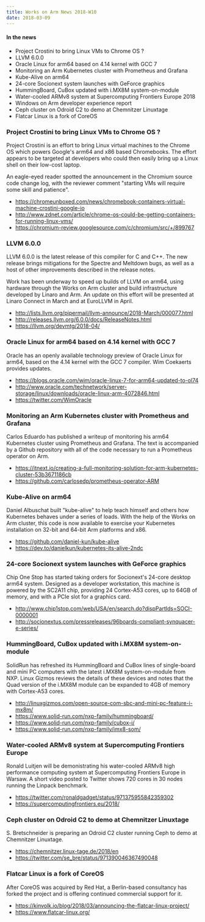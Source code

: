 ```yaml
---
title: Works on Arm News 2018-W10
date: 2018-03-09
---
```


#### In the news

* Project Crostini to bring Linux VMs to Chrome OS ?
* LLVM 6.0.0
* Oracle Linux for arm64 based on 4.14 kernel with GCC 7
* Monitoring an Arm Kubernetes cluster with Prometheus and Grafana
* Kube-Alive on arm64
* 24-core Socionext system launches with GeForce graphics
* HummingBoard, CuBox updated with i.MX8M system-on-module
* Water-cooled ARMv8 system at Supercomputing Frontiers Europe 2018
* Windows on Arm developer experience report
* Ceph cluster on Odroid C2 to demo at Chemnitzer Linuxtage 
* Flatcar Linux is a fork of CoreOS

### Project Crostini to bring Linux VMs to Chrome OS ?

Project Crostini is an effort to bring Linux virtual machines to
the Chrome OS which powers Google's arm64 and x86 based Chromebooks.
The effort appears to be targeted at developers who could
then easily bring up a Linux shell on their low-cost laptop.

An eagle-eyed reader spotted the announcement in the Chromium
source code change log, with the reviewer comment
"starting VMs will require some skill and patience".

* https://chromeunboxed.com/news/chromebook-containers-virtual-machine-crostini-google-io
* http://www.zdnet.com/article/chrome-os-could-be-getting-containers-for-running-linux-vms/
* https://chromium-review.googlesource.com/c/chromium/src/+/899767

### LLVM 6.0.0

LLVM 6.0.0 is the latest release of this compiler for C and C++.
The new release brings mitigations for the Spectre and Meltdown
bugs, as well as a host of other improvements described in the release notes.

Work has been underway to speed up builds of LLVM on arm64, using
hardware through the Works on Arm cluster and build infrastructure
developed by Linaro and Arm. An update on this effort will be presented
at Linaro Connect in March and at EuroLLVM in April.

* http://lists.llvm.org/pipermail/llvm-announce/2018-March/000077.html
* http://releases.llvm.org/6.0.0/docs/ReleaseNotes.html
* https://llvm.org/devmtg/2018-04/

### Oracle Linux for arm64 based on 4.14 kernel with GCC 7

Oracle has an openly available technology preview of Oracle Linux for arm64,
based on the 4.14 kernel with the GCC 7 compiler. Wim Coekaerts 
provides updates.

* https://blogs.oracle.com/wim/oracle-linux-7-for-arm64-updated-to-ol74
* http://www.oracle.com/technetwork/server-storage/linux/downloads/oracle-linux-arm-4072846.html
* https://twitter.com/WimOracle

### Monitoring an Arm Kubernetes cluster with Prometheus and Grafana

Carlos Eduardo has published a writeup of monitoring his arm64 Kubernetes
cluster using Prometheus and Grafana. The text is accompanied by a Github
repository with all of the code necessary to run a Prometheus operator on 
Arm.

* https://itnext.io/creating-a-full-monitoring-solution-for-arm-kubernetes-cluster-53b3671186cb
* https://github.com/carlosedp/prometheus-operator-ARM

### Kube-Alive on arm64

Daniel Albuschat built "kube-alive" to help teach himself and others
how Kubernetes behaves under a series of loads. With the help of the
Works on Arm cluster, this code is now available to exercise your 
Kubernetes installation on 32-bit and 64-bit Arm platforms and x86.

* https://github.com/daniel-kun/kube-alive
* https://dev.to/danielkun/kubernetes-its-alive-2ndc

### 24-core Socionext system launches with GeForce graphics

Chip One Stop has started taking orders for Socionext's 24-core desktop
arm64 system. Designed as a developer workstation, this machine is
powered by the SC2A11 chip, providing 24 Cortex-A53 cores, up to 
64GB of memory, and with a PCIe slot for a graphics card.

* http://www.chip1stop.com/web/USA/en/search.do?dispPartIds=SOCI-0000001
* http://socionextus.com/pressreleases/96boards-compliant-synquacer-e-series/

### HummingBoard, CuBox updated with i.MX8M system-on-module

SolidRun has refreshed its HummingBoard and CuBox lines of
single-board and mini PC computers with the latest i.MX8M
system-on-module from NXP. Linux Gizmos reviews the details
of these devices and notes that the Quad version of the i.MX8M
module can be expanded to 4GB of memory with Cortex-A53 cores.

* http://linuxgizmos.com/open-source-com-sbc-and-mini-pc-feature-i-mx8m/
* https://www.solid-run.com/nxp-family/hummingboard/
* https://www.solid-run.com/nxp-family/cubox-i/
* https://www.solid-run.com/nxp-family/imx8-som/

### Water-cooled ARMv8 system at Supercomputing Frontiers Europe

Ronald Luitjen will be demonistrating his water-cooled ARMv8
high performance computing system at Supercomputing Frontiers Europe
in Warsaw. A short video posted to Twitter shows 720 cores
in 30 nodes running the Linpack benchmark.

* https://twitter.com/ronaldgadget/status/971375955842359302
* https://supercomputingfrontiers.eu/2018/

### Ceph cluster on Odroid C2 to demo at Chemnitzer Linuxtage 

S. Bretschneider is preparing an Odroid C2 cluster running Ceph
to demo at Chemnitzer Linuxtage.

* https://chemnitzer.linux-tage.de/2018/en
* https://twitter.com/se_bre/status/971390046367490048

### Flatcar Linux is a fork of CoreOS

After CoreOS was acquired by Red Hat, a Berlin-based consultancy
has forked the project and is offering continued commercial support
for it.

* https://kinvolk.io/blog/2018/03/announcing-the-flatcar-linux-project/
* https://www.flatcar-linux.org/
